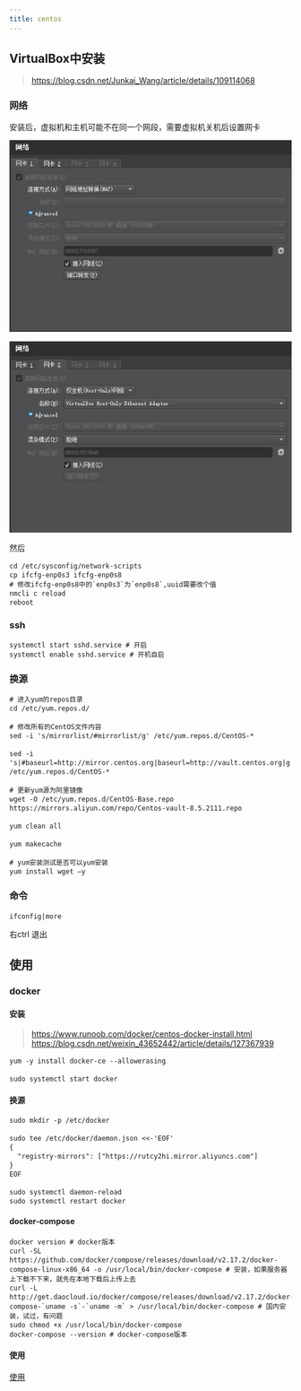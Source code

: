 ```yaml
---
title: centos
---
```


## VirtualBox中安装

> https://blog.csdn.net/Junkai_Wang/article/details/109114068

### 网络

安装后，虚拟机和主机可能不在同一个网段，需要虚拟机关机后设置网卡

![An image](./../.vuepress/public/assets/img/ubuntu-virtualbox-network-1.png)

![An image](./../.vuepress/public/assets/img/ubuntu-virtualbox-network-2.png)

然后

```shell
cd /etc/sysconfig/network-scripts
cp ifcfg-enp0s3 ifcfg-enp0s8
# 修改ifcfg-enp0s8中的`enp0s3`为`enp0s8`,uuid需要改个值
nmcli c reload
reboot
```

### ssh

```shell
systemctl start sshd.service # 开启
systemctl enable sshd.service # 开机自启
```

### 换源

```shell
# 进入yum的repos目录
cd /etc/yum.repos.d/

# 修改所有的CentOS文件内容
sed -i 's/mirrorlist/#mirrorlist/g' /etc/yum.repos.d/CentOS-*

sed -i 's|#baseurl=http://mirror.centos.org|baseurl=http://vault.centos.org|g' /etc/yum.repos.d/CentOS-*

# 更新yum源为阿里镜像
wget -O /etc/yum.repos.d/CentOS-Base.repo https://mirrors.aliyun.com/repo/Centos-vault-8.5.2111.repo

yum clean all

yum makecache

# yum安装测试是否可以yum安装
yum install wget –y
```

### 命令

```shell
ifconfig|more
```

右ctrl 退出

## 使用

### docker

#### 安装

> https://www.runoob.com/docker/centos-docker-install.html
> https://blog.csdn.net/weixin_43652442/article/details/127367939

```shell
yum -y install docker-ce --allowerasing

sudo systemctl start docker

```

#### 换源

```shell
sudo mkdir -p /etc/docker

sudo tee /etc/docker/daemon.json <<-'EOF'
{
  "registry-mirrors": ["https://rutcy2hi.mirror.aliyuncs.com"]
}
EOF

sudo systemctl daemon-reload
sudo systemctl restart docker
```

#### docker-compose

```shell
docker version # docker版本
curl -SL https://github.com/docker/compose/releases/download/v2.17.2/docker-compose-linux-x86_64 -o /usr/local/bin/docker-compose # 安装，如果服务器上下载不下来，就先在本地下载后上传上去
curl -L http://get.daocloud.io/docker/compose/releases/download/v2.17.2/docker-compose-`uname -s`-`uname -m` > /usr/local/bin/docker-compose # 国内安装，试过，有问题
sudo chmod +x /usr/local/bin/docker-compose
docker-compose --version # docker-compose版本
```

#### 使用

[使用](/tools/docker.html)